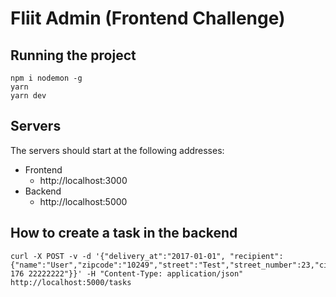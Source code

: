 # Fliit Admin (Frontend Challenge)

## Running the project

```
npm i nodemon -g
yarn
yarn dev
```

## Servers

The servers should start at the following addresses:

* Frontend
  * http://localhost:3000
* Backend
  * http://localhost:5000

## How to create a task in the backend

```
curl -X POST -v -d '{"delivery_at":"2017-01-01", "recipient":{"name":"User","zipcode":"10249","street":"Test","street_number":23,"city":"Berlin","state":"Berlin","country":"Germany","phone":"+49 176 22222222"}}' -H "Content-Type: application/json" http://localhost:5000/tasks
```
